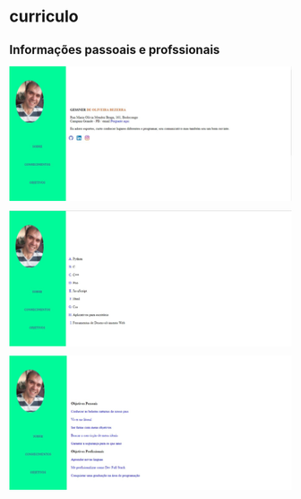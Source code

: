 # curriculo

## Informações passoais e profssionais

<p align="center">
<img src=./imagens/index.jpg> <br />
 
<img src=./imagens/conhecimentos.jpg> <br /> 
 
<img src=./imagens/objetivos.jpg> <br />
